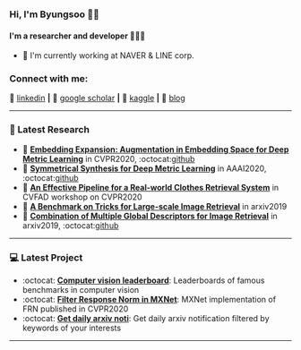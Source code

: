 ### Hi, I'm Byungsoo 👋🎃


#### I'm a researcher and developer 🐛🐛🐛
- 🏢 I'm currently working at NAVER & LINE corp.

### Connect with me:

👔 [linkedin][linkedin] **|** 
📰 [google scholar][google scholar] **|** 
🏃 [kaggle][kaggle] **|** 
🏡 [blog][blog]

---

### 📑 Latest Research
<!-- PAPER:START -->
- 📜 [**Embedding Expansion: Augmentation in Embedding Space for Deep Metric Learning**][EE arxiv] in CVPR2020, :octocat:[github][EE github]
- 📜 [**Symmetrical Synthesis for Deep Metric Learning**][symm arxiv] in AAAI2020, :octocat:[github][symm github]
- 📜 [**An Effective Pipeline for a Real-world Clothes Retrieval System**][pipeline_arxiv] in CVFAD workshop on CVPR2020
- 📜 [**A Benchmark on Tricks for Large-scale Image Retrieval**][benchmark arxiv] in arxiv2019
- 📜 [**Combination of Multiple Global Descriptors for Image Retrieval**][cgd arxiv] in arxiv2019, :octocat:[github][cgd github]


<!-- PAPER:END -->

---

### 💻 Latest Project
<!-- Project:START -->
- :octocat: [**Computer vision leaderboard**][leaderboard]: Leaderboards of famous benchmarks in computer vision
- :octocat: [**Filter Response Norm in MXNet**][FRN]: MXNet implementation of FRN published in CVPR2020
- :octocat: [**Get daily arxiv noti**][noti]: Get daily arxiv notification filtered by keywords of your interests


<!-- Project:END -->

---

[EE arxiv]: https://arxiv.org/abs/2003.02546
[EE github]: https://github.com/clovaai/embedding-expansion
[symm arxiv]: https://arxiv.org/abs/2003.02546
[symm github]: https://github.com/clovaai/embedding-expansion
[pipeline_arxiv]: https://arxiv.org/abs/2005.12739
[benchmark arxiv]: https://arxiv.org/abs/1907.11854
[cgd arxiv]: https://arxiv.org/abs/1903.10663v3
[cgd github]: https://github.com/naver/cgd

[leaderboard]: https://github.com/kobiso/Computer-Vision-Leaderboard
[FRN]: https://github.com/kobiso/FilterResponseNorm-MXNet
[noti]: https://github.com/kobiso/get-daily-arxiv-noti

[google scholar]: https://scholar.google.co.kr/citations?user=verZ0N4AAAAJ
[linkedin]: https://www.linkedin.com/in/byungsooko/
[kaggle]: https://www.kaggle.com/kobiso
[blog]: https://kobiso.github.io/
